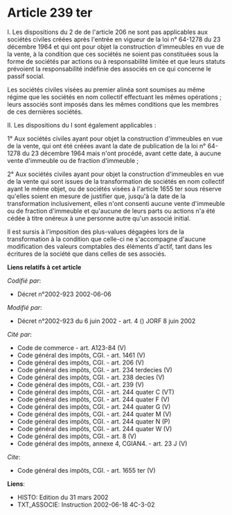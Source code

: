 # Article 239 ter

I. Les dispositions du 2 de de l'article 206 ne sont pas applicables aux sociétés civiles créées après l'entrée en vigueur de
la loi n° 64-1278 du 23 décembre 1964 et qui ont pour objet la construction d'immeubles en vue de la vente, à la condition
que ces sociétés ne soient pas constituées sous la forme de sociétés par actions ou à responsabilité limitée et que leurs
statuts prévoient la responsabilité indéfinie des associés en ce qui concerne le passif social. 

Les sociétés civiles visées au premier alinéa sont soumises au même régime que les sociétés en nom collectif effectuant les
mêmes opérations ; leurs associés sont imposés dans les mêmes conditions que les membres de ces dernières sociétés. 

II. Les dispositions du I sont également applicables : 

1° Aux sociétés civiles ayant pour objet la construction d'immeubles en vue de la vente, qui ont été créées avant la date de
publication de la loi n° 64-1278 du 23 décembre 1964 mais n'ont procédé, avant cette date, à aucune vente d'immeuble ou de
fraction d'immeuble ; 

2° Aux sociétés civiles ayant pour objet la construction d'immeubles en vue de la vente qui sont issues de la transformation
de sociétés en nom collectif ayant le même objet, ou de sociétés visées à l'article 1655 ter sous réserve qu'elles soient en
mesure de justifier que, jusqu'à la date de la transformation inclusivement, elles n'ont consenti aucune vente d'immeuble ou
de fraction d'immeuble et qu'aucune de leurs parts ou actions n'a été cédée à titre onéreux à une personne autre qu'un
associé initial. 

Il est sursis à l'imposition des plus-values dégagées lors de la transformation à la condition que celle-ci ne s'accompagne
d'aucune modification des valeurs comptables des éléments d'actif, tant dans les écritures de la société que dans celles de
ses associés.

**Liens relatifs à cet article**

_Codifié par_:

  - Décret n°2002-923 2002-06-06

_Modifié par_:

  - Décret n°2002-923 du 6 juin 2002 - art. 4 () JORF 8 juin 2002

_Cité par_:

  - Code de commerce - art. A123-84 (V)
  - Code général des impôts, CGI. - art. 1461 (V)
  - Code général des impôts, CGI. - art. 206 (V)
  - Code général des impôts, CGI. - art. 234 terdecies (V)
  - Code général des impôts, CGI. - art. 238 decies (V)
  - Code général des impôts, CGI. - art. 239 (V)
  - Code général des impôts, CGI. - art. 244 quater C (VT)
  - Code général des impôts, CGI. - art. 244 quater F (V)
  - Code général des impôts, CGI. - art. 244 quater G (V)
  - Code général des impôts, CGI. - art. 244 quater M (V)
  - Code général des impôts, CGI. - art. 244 quater N (P)
  - Code général des impôts, CGI. - art. 244 quater W (V)
  - Code général des impôts, CGI. - art. 8 (V)
  - Code général des impôts, annexe 4, CGIAN4. - art. 23 J (V)

_Cite_:

  - Code général des impôts, CGI. - art. 1655 ter (V)

**Liens**:

  - HISTO: Edition du 31 mars 2002
  - TXT_ASSOCIE: Instruction 2002-06-18 4C-3-02
